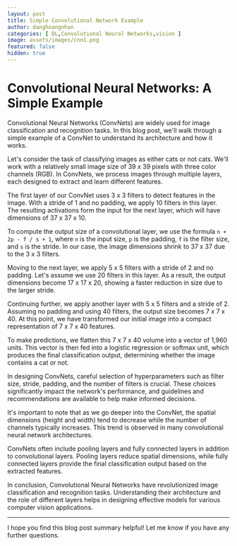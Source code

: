 ```yaml
---
layout: post
title: Simple Convolutional Network Example
author: danghoangnhan
categories: [ DL,Convolutional Neural Networks,vision ]
image: assets/images/cnn1.png
featured: false
hidden: true
---
```


# Convolutional Neural Networks: A Simple Example

Convolutional Neural Networks (ConvNets) are widely used for image classification and recognition tasks. In this blog post, we'll walk through a simple example of a ConvNet to understand its architecture and how it works.

Let's consider the task of classifying images as either cats or not cats. We'll work with a relatively small image size of 39 x 39 pixels with three color channels (RGB). In ConvNets, we process images through multiple layers, each designed to extract and learn different features.

The first layer of our ConvNet uses 3 x 3 filters to detect features in the image. With a stride of 1 and no padding, we apply 10 filters in this layer. The resulting activations form the input for the next layer, which will have dimensions of 37 x 37 x 10.

To compute the output size of a convolutional layer, we use the formula `n + 2p - f / s + 1`, where `n` is the input size, `p` is the padding, `f` is the filter size, and `s` is the stride. In our case, the image dimensions shrink to 37 x 37 due to the 3 x 3 filters.

Moving to the next layer, we apply 5 x 5 filters with a stride of 2 and no padding. Let's assume we use 20 filters in this layer. As a result, the output dimensions become 17 x 17 x 20, showing a faster reduction in size due to the larger stride.

Continuing further, we apply another layer with 5 x 5 filters and a stride of 2. Assuming no padding and using 40 filters, the output size becomes 7 x 7 x 40. At this point, we have transformed our initial image into a compact representation of 7 x 7 x 40 features.

To make predictions, we flatten this 7 x 7 x 40 volume into a vector of 1,960 units. This vector is then fed into a logistic regression or softmax unit, which produces the final classification output, determining whether the image contains a cat or not.

In designing ConvNets, careful selection of hyperparameters such as filter size, stride, padding, and the number of filters is crucial. These choices significantly impact the network's performance, and guidelines and recommendations are available to help make informed decisions.

It's important to note that as we go deeper into the ConvNet, the spatial dimensions (height and width) tend to decrease while the number of channels typically increases. This trend is observed in many convolutional neural network architectures.

ConvNets often include pooling layers and fully connected layers in addition to convolutional layers. Pooling layers reduce spatial dimensions, while fully connected layers provide the final classification output based on the extracted features.

In conclusion, Convolutional Neural Networks have revolutionized image classification and recognition tasks. Understanding their architecture and the role of different layers helps in designing effective models for various computer vision applications.

---

I hope you find this blog post summary helpful! Let me know if you have any further questions.
